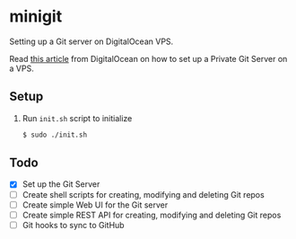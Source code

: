 # minigit

Setting up a Git server on DigitalOcean VPS.

Read [this article](https://www.digitalocean.com/community/tutorials/how-to-set-up-a-private-git-server-on-a-vps) from DigitalOcean on how to set up a Private Git Server on a VPS.

## Setup

1. Run `init.sh` script to initialize
	
	```sh
	$ sudo ./init.sh
	```

## Todo

- [x] Set up the Git Server
- [ ] Create shell scripts for creating, modifying and deleting Git repos
- [ ] Create simple Web UI for the Git server
- [ ] Create simple REST API for creating, modifying and deleting Git repos
- [ ] Git hooks to sync to GitHub
